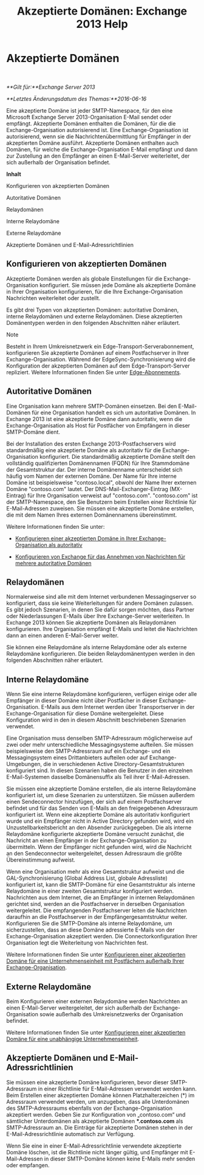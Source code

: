 ﻿---
title: 'Akzeptierte Domänen: Exchange 2013 Help'
TOCTitle: Akzeptierte Domänen
ms:assetid: c1839a5b-49f9-4c53-b247-f4e5d78efc45
ms:mtpsurl: https://technet.microsoft.com/de-de/library/Bb124423(v=EXCHG.150)
ms:contentKeyID: 50476627
ms.date: 04/24/2018
mtps_version: v=EXCHG.150
ms.translationtype: HT
---

# Akzeptierte Domänen

 

_**Gilt für:**Exchange Server 2013_

_**Letztes Änderungsdatum des Themas:**2016-06-16_

Eine akzeptierte Domäne ist jeder SMTP-Namespace, für den eine Microsoft Exchange Server 2013-Organisation E-Mail sendet oder empfängt. Akzeptierte Domänen enthalten die Domänen, für die die Exchange-Organisation autorisierend ist. Eine Exchange-Organisation ist autorisierend, wenn sie die Nachrichtenübermittlung für Empfänger in der akzeptierten Domäne ausführt. Akzeptierte Domänen enthalten auch Domänen, für welche die Exchange-Organisation E-Mail empfängt und dann zur Zustellung an den Empfänger an einen E-Mail-Server weiterleitet, der sich außerhalb der Organisation befindet.

**Inhalt**

Konfigurieren von akzeptierten Domänen

Autoritative Domänen

Relaydomänen

Interne Relaydomäne

Externe Relaydomäne

Akzeptierte Domänen und E-Mail-Adressrichtlinien

## Konfigurieren von akzeptierten Domänen

Akzeptierte Domänen werden als globale Einstellungen für die Exchange-Organisation konfiguriert. Sie müssen jede Domäne als akzeptierte Domäne in Ihrer Organisation konfigurieren, für die Ihre Exchange-Organisation Nachrichten weiterleitet oder zustellt.

Es gibt drei Typen von akzeptierten Domänen: autoritative Domänen, interne Relaydomänen und externe Relaydomänen. Diese akzeptierten Domänentypen werden in den folgenden Abschnitten näher erläutert.


> [!NOTE]
> Besteht in Ihrem Umkreisnetzwerk ein Edge-Transport-Serverabonnement, konfigurieren Sie akzeptierte Domänen auf einem Postfachserver in Ihrer Exchange-Organisation. Während der EdgeSync-Synchronisierung wird die Konfiguration der akzeptierten Domänen auf dem Edge-Transport-Server repliziert. Weitere Informationen finden Sie unter <A href="edge-subscriptions-exchange-2013-help.md">Edge-Abonnements</A>.



## Autoritative Domänen

Eine Organisation kann mehrere SMTP-Domänen einsetzen. Bei den E-Mail-Domänen für eine Organisation handelt es sich um autoritative Domänen. In Exchange 2013 ist eine akzeptierte Domäne dann autoritativ, wenn die Exchange-Organisation als Host für Postfächer von Empfängern in dieser SMTP-Domäne dient.

Bei der Installation des ersten Exchange 2013-Postfachservers wird standardmäßig eine akzeptierte Domäne als autoritativ für die Exchange-Organisation konfiguriert. Die standardmäßig akzeptierte Domäne stellt den vollständig qualifizierten Domänennamen (FQDN) für Ihre Stammdomäne der Gesamtstruktur dar. Der interne Domänenname unterscheidet sich häufig vom Namen der externen Domäne. Der Name für Ihre interne Domäne ist beispielsweise "contoso.local", obwohl der Name Ihrer externen Domäne "contoso.com" lautet. Der DNS-Mail-Exchanger-Eintrag (MX-Eintrag) für Ihre Organisation verweist auf "contoso.com". "contoso.com" ist der SMTP-Namespace, den Sie Benutzern beim Erstellen einer Richtlinie für E-Mail-Adressen zuweisen. Sie müssen eine akzeptierte Domäne erstellen, die mit dem Namen Ihres externen Domänennamens übereinstimmt.

Weitere Informationen finden Sie unter:

  - [Konfigurieren einer akzeptierten Domäne in Ihrer Exchange-Organisation als autoritativ](configure-an-accepted-domain-within-your-exchange-organization-as-authoritative-exchange-2013-help.md)

  - [Konfigurieren von Exchange für das Annehmen von Nachrichten für mehrere autoritative Domänen](configure-exchange-to-accept-mail-for-multiple-authoritative-domains-exchange-2013-help.md)

## Relaydomänen

Normalerweise sind alle mit dem Internet verbundenen Messagingserver so konfiguriert, dass sie keine Weiterleitungen für andere Domänen zulassen. Es gibt jedoch Szenarien, in denen Sie dafür sorgen möchten, dass Partner oder Niederlassungen E-Mails über Ihre Exchange-Server weiterleiten. In Exchange 2013 können Sie akzeptierte Domänen als Relaydomänen konfigurieren. Ihre Organisation empfängt E-Mails und leitet die Nachrichten dann an einen anderen E-Mail-Server weiter.

Sie können eine Relaydomäne als interne Relaydomäne oder als externe Relaydomäne konfigurieren. Die beiden Relaydomänentypen werden in den folgenden Abschnitten näher erläutert.

## Interne Relaydomäne

Wenn Sie eine interne Relaydomäne konfigurieren, verfügen einige oder alle Empfänger in dieser Domäne nicht über Postfächer in dieser Exchange-Organisation. E-Mails aus dem Internet werden über Transportserver in der Exchange-Organisation für diese Domäne weitergeleitet. Diese Konfiguration wird in den in diesem Abschnitt beschriebenen Szenarien verwendet.

Eine Organisation muss denselben SMTP-Adressraum möglicherweise auf zwei oder mehr unterschiedliche Messagingsysteme aufteilen. Sie müssen beispielsweise den SMTP-Adressraum auf ein Exchange- und ein Messagingsystem eines Drittanbieters aufteilen oder auf Exchange-Umgebungen, die in verschiedenen Active Directory-Gesamtstrukturen konfiguriert sind. In diesen Szenarien haben die Benutzer in den einzelnen E-Mail-Systemen dasselbe Domänensuffix als Teil ihrer E-Mail-Adressen.

Sie müssen eine akzeptierte Domäne erstellen, die als interne Relaydomäne konfiguriert ist, um diese Szenarien zu unterstützen. Sie müssen außerdem einen Sendeconnector hinzufügen, der sich auf einem Postfachserver befindet und für das Senden von E-Mails an den freigegebenen Adressraum konfiguriert ist. Wenn eine akzeptierte Domäne als autoritativ konfiguriert wurde und ein Empfänger nicht in Active Directory gefunden wird, wird ein Unzustellbarkeitsbericht an den Absender zurückgegeben. Die als interne Relaydomäne konfigurierte akzeptierte Domäne versucht zunächst, die Nachricht an einen Empfänger in der Exchange-Organisation zu übermitteln. Wenn der Empfänger nicht gefunden wird, wird die Nachricht an den Sendeconnector weitergeleitet, dessen Adressraum die größte Übereinstimmung aufweist.

Wenn eine Organisation mehr als eine Gesamtstruktur aufweist und die GAL-Synchronisierung (Global Address List, globale Adressliste) konfiguriert ist, kann die SMTP-Domäne für eine Gesamtstruktur als interne Relaydomäne in einer zweiten Gesamtstruktur konfiguriert werden. Nachrichten aus dem Internet, die an Empfänger in internen Relaydomänen gerichtet sind, werden an die Postfachserver in derselben Organisation weitergeleitet. Die empfangenden Postfachserver leiten die Nachrichten daraufhin an die Postfachserver in der Empfängergesamtstruktur weiter. Konfigurieren Sie die SMTP-Domäne als interne Relaydomäne, um sicherzustellen, dass an diese Domäne adressierte E-Mails von der Exchange-Organisation akzeptiert werden. Die Connectorkonfiguration Ihrer Organisation legt die Weiterleitung von Nachrichten fest.

Weitere Informationen finden Sie unter [Konfigurieren einer akzeptierten Domäne für eine Unternehmenseinheit mit Postfächern außerhalb Ihrer Exchange-Organisation](configure-an-accepted-domain-for-a-business-unit-with-mailboxes-outside-your-exchange-organization-exchange-2013-help.md).

## Externe Relaydomäne

Beim Konfigurieren einer externen Relaydomäne werden Nachrichten an einen E-Mail-Server weitergeleitet, der sich außerhalb der Exchange-Organisation sowie außerhalb des Umkreisnetzwerks der Organisation befindet.

Weitere Informationen finden Sie unter [Konfigurieren einer akzeptierten Domäne für eine unabhängige Unternehmenseinheit](configure-an-accepted-domain-for-an-independent-business-unit-exchange-2013-help.md).

## Akzeptierte Domänen und E-Mail-Adressrichtlinien

Sie müssen eine akzeptierte Domäne konfigurieren, bevor dieser SMTP-Adressraum in einer Richtlinie für E-Mail-Adressen verwendet werden kann. Beim Erstellen einer akzeptierten Domäne können Platzhalterzeichen (\*) im Adressraum verwendet werden, um anzugeben, dass alle Unterdomänen des SMTP-Adressraums ebenfalls von der Exchange-Organisation akzeptiert werden. Geben Sie zur Konfiguration von „contoso.com“ und sämtlicher Unterdomänen als akzeptierte Domänen **\*.contoso.com** als SMTP-Adressraum an. Die Einträge für akzeptierte Domänen stehen in der E-Mail-Adressrichtlinie automatisch zur Verfügung.

Wenn Sie eine in einer E-Mail-Adressrichtlinie verwendete akzeptierte Domäne löschen, ist die Richtlinie nicht länger gültig, und Empfänger mit E-Mail-Adressen in dieser SMTP-Domäne können keine E-Mails mehr senden oder empfangen.

